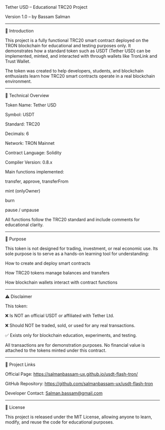 Tether USD – Educational TRC20 Project

Version 1.0 – by Bassam Salman


---

📘 Introduction

This project is a fully functional TRC20 smart contract deployed on the TRON blockchain for educational and testing purposes only.
It demonstrates how a standard token such as USDT (Tether USD) can be implemented, minted, and interacted with through wallets like TronLink and Trust Wallet.

The token was created to help developers, students, and blockchain enthusiasts learn how TRC20 smart contracts operate in a real blockchain environment.


---

🧩 Technical Overview

Token Name: Tether USD

Symbol: USDT

Standard: TRC20

Decimals: 6

Network: TRON Mainnet

Contract Language: Solidity

Compiler Version: 0.8.x


Main functions implemented:

transfer, approve, transferFrom

mint (onlyOwner)

burn

pause / unpause


All functions follow the TRC20 standard and include comments for educational clarity.


---

🎯 Purpose

This token is not designed for trading, investment, or real economic use.
Its sole purpose is to serve as a hands-on learning tool for understanding:

How to create and deploy smart contracts

How TRC20 tokens manage balances and transfers

How blockchain wallets interact with contract functions



---

⚠ Disclaimer

This token:

❌ Is NOT an official USDT or affiliated with Tether Ltd.

❌ Should NOT be traded, sold, or used for any real transactions.

✅ Exists only for blockchain education, experiments, and testing.


All transactions are for demonstration purposes.
No financial value is attached to the tokens minted under this contract.


---

🧠 Project Links

Official Page: https://salmanbassam-ux.github.io/usdt-flash-tron/

GitHub Repository: https://github.com/salmanbassam-ux/usdt-flash-tron

Developer Contact: Salman.bassam@gmail.com



---

🧾 License

This project is released under the MIT License, allowing anyone to learn, modify, and reuse the code for educational purposes.
